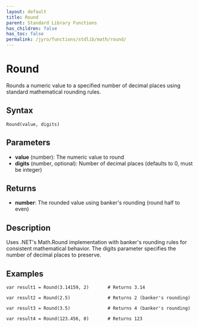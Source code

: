 ```yaml
---
layout: default
title: Round
parent: Standard Library Functions
has_children: false
has_toc: false
permalink: /jyro/functions/stdlib/math/round/
---
```


# Round

Rounds a numeric value to a specified number of decimal places using standard mathematical rounding rules.

## Syntax

```jyro
Round(value, digits)
```

## Parameters

- **value** (number): The numeric value to round
- **digits** (number, optional): Number of decimal places (defaults to 0, must be integer)

## Returns

- **number**: The rounded value using banker's rounding (round half to even)

## Description

Uses .NET's Math.Round implementation with banker's rounding rules for consistent mathematical behavior. The digits parameter specifies the number of decimal places to preserve.

## Examples

```jyro
var result1 = Round(3.14159, 2)       # Returns 3.14
```

```jyro
var result2 = Round(2.5)              # Returns 2 (banker's rounding)
```

```jyro
var result3 = Round(3.5)              # Returns 4 (banker's rounding)
```

```jyro
var result4 = Round(123.456, 0)       # Returns 123
```